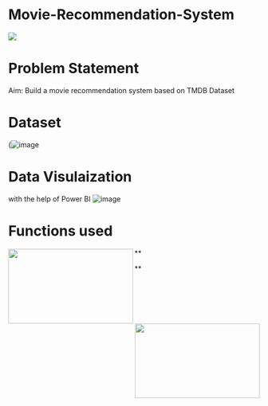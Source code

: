 # Movie-Recommendation-System
![](https://cdn.analyticsvidhya.com/wp-content/uploads/2020/11/75825featured2.png)

#

# Problem Statement
Aim: Build a movie recommendation system based on TMDB Dataset

#

# Dataset
(![image](https://user-images.githubusercontent.com/122387682/212533444-d0c21691-8a7d-44b7-b539-41ac7ef15b37.png)

#

# Data Visulaization
with the help of Power BI
![image](https://user-images.githubusercontent.com/122387682/212533504-0ad8fe78-00f7-40ae-9e57-815f818e3ebf.png)

#

# Functions used
<img align="left" width="250" height="150" src="![image](https://user-images.githubusercontent.com/122387682/212533610-3cadcc18-89af-4a78-815d-adace2d76dc4.png)"> **

<img align="right" width="250" height="150" src="![image](https://user-images.githubusercontent.com/122387682/212533610-3cadcc18-89af-4a78-815d-adace2d76dc4.png)"> **


